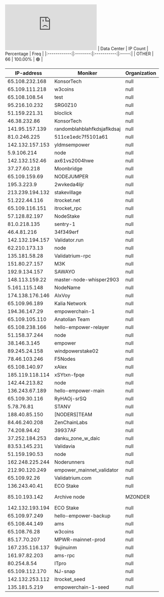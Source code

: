 ![Diagramm](https://github.com/obajay/StateSync-snapshots/blob/main/Projects/Empower/1/README.md)
| Data Center | IP Count | Percentage | Freq |
|:------------:|:--------:|:-----------:|:-----:|
| OTHER | 66 | 100.00% | 🟢 |

<!-- START_TABLE -->
| IP-address | Moniker | Organization | Country | City |
|-------------|---------|---------------|---------|------|
| 65.108.232.168 | KonsorTech | null | 🏴‍☠️ null | null |
| 65.109.111.218 | w3coins | null | 🏴‍☠️ null | null |
| 65.108.108.54 | test | null | 🏴‍☠️ null | null |
| 95.216.10.232 | SRG0Z10 | null | 🏴‍☠️ null | null |
| 51.159.221.31 | bloclick | null | 🏴‍☠️ null | null |
| 46.38.232.86 | KonsorTech | null | 🏴‍☠️ null | null |
| 141.95.157.139 | randomblahblahfkdsjaflkdsaj | null | 🏴‍☠️ null | null |
| 81.0.246.225 | 511ce1edc7f5101a61 | null | 🏴‍☠️ null | null |
| 142.132.157.153 | yldmsempower | null | 🏴‍☠️ null | null |
| 5.9.106.214 | node | null | 🏴‍☠️ null | null |
| 142.132.152.46 | ax61vs2004hwe | null | 🏴‍☠️ null | null |
| 37.27.60.218 | Moonbridge | null | 🏴‍☠️ null | null |
| 65.109.159.69 | NODEJUMPER | null | 🏴‍☠️ null | null |
| 195.3.223.9 | 2wvkeda4lijr | null | 🏴‍☠️ null | null |
| 213.239.194.132 | stakevillage | null | 🏴‍☠️ null | null |
| 51.222.44.116 | itrocket.net | null | 🏴‍☠️ null | null |
| 65.109.116.151 | itrocket_rpc | null | 🏴‍☠️ null | null |
| 57.128.82.197 | NodeStake | null | 🏴‍☠️ null | null |
| 81.0.218.135 | sentry-1 | null | 🏴‍☠️ null | null |
| 46.4.81.216 | 34f349erf | null | 🏴‍☠️ null | null |
| 142.132.194.157 | Validator.run | null | 🏴‍☠️ null | null |
| 62.210.173.13 | node | null | 🏴‍☠️ null | null |
| 135.181.58.28 | Validatrium-rpc | null | 🏴‍☠️ null | null |
| 151.80.27.157 | M3K | null | 🏴‍☠️ null | null |
| 192.9.134.157 | SAWAYO | null | 🏴‍☠️ null | null |
| 148.113.159.22 | master-node-whisper2903 | null | 🏴‍☠️ null | null |
| 5.161.115.148 | NodeName | null | 🏴‍☠️ null | null |
| 174.138.176.146 | AlxVoy | null | 🏴‍☠️ null | null |
| 65.109.96.189 | Kalia Network | null | 🏴‍☠️ null | null |
| 194.36.147.29 | empowerchain-1 | null | 🏴‍☠️ null | null |
| 65.109.105.110 | Anatolian Team | null | 🏴‍☠️ null | null |
| 65.108.238.166 | hello-empower-relayer | null | 🏴‍☠️ null | null |
| 51.158.37.244 | node | null | 🏴‍☠️ null | null |
| 38.146.3.145 | empower | null | 🏴‍☠️ null | null |
| 89.245.24.158 | windpowerstake02 | null | 🏴‍☠️ null | null |
| 78.46.103.246 | F5Nodes | null | 🏴‍☠️ null | null |
| 65.108.140.97 | xAlex | null | 🏴‍☠️ null | null |
| 185.119.118.114 | xSYtxn-fpqe | null | 🏴‍☠️ null | null |
| 142.44.213.82 | node | null | 🏴‍☠️ null | null |
| 136.243.67.189 | hello-empower-main | null | 🏴‍☠️ null | null |
| 65.109.30.116 | RyHAOj-srSQ | null | 🏴‍☠️ null | null |
| 5.78.76.81 | STANV | null | 🏴‍☠️ null | null |
| 188.40.85.150 | [NODERS]TEAM | null | 🏴‍☠️ null | null |
| 84.46.240.208 | ZenChainLabs | null | 🏴‍☠️ null | null |
| 74.208.94.42 | 39937AF | null | 🏴‍☠️ null | null |
| 37.252.184.253 | danku_zone_w_daic | null | 🏴‍☠️ null | null |
| 83.53.145.231 | Validavia | null | 🏴‍☠️ null | null |
| 51.159.190.53 | node | null | 🏴‍☠️ null | null |
| 162.248.225.244 | Noderunners | null | 🏴‍☠️ null | null |
| 212.90.120.249 | empower_mainnet_validator | null | 🏴‍☠️ null | null |
| 65.109.92.26 | Validatrium.com | null | 🏴‍☠️ null | null |
| 136.243.40.41 | ECO Stake | null | 🏴‍☠️ null | null |
| 85.10.193.142 | Archive node | MZONDER | null | 🏴‍☠️ null | null |
| 142.132.193.194 | ECO Stake | null | 🏴‍☠️ null | null |
| 65.109.97.249 | hello-empower-backup | null | 🏴‍☠️ null | null |
| 65.108.44.149 | ams | null | 🏴‍☠️ null | null |
| 65.108.76.28 | w3coins | null | 🏴‍☠️ null | null |
| 85.17.70.207 | MPWR-mainnet-prod | null | 🏴‍☠️ null | null |
| 167.235.116.137 | 9ujinuinm | null | 🏴‍☠️ null | null |
| 161.97.82.203 | ams-rpc | null | 🏴‍☠️ null | null |
| 80.254.8.54 | ITpro | null | 🏴‍☠️ null | null |
| 65.109.112.170 | NJ-snap | null | 🏴‍☠️ null | null |
| 142.132.253.112 | itrocket_seed | null | 🏴‍☠️ null | null |
| 135.181.5.219 | empowerchain-1-seed | null | 🏴‍☠️ null | null |

<!-- END_TABLE -->